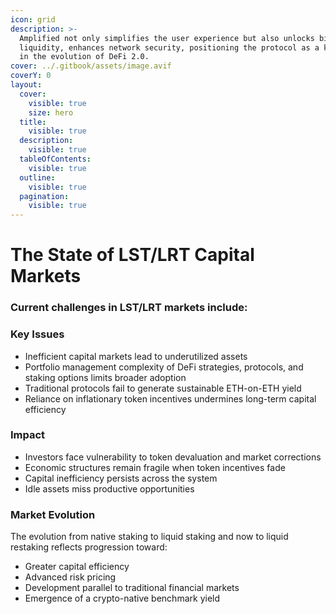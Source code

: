```yaml
---
icon: grid
description: >-
  Amplified not only simplifies the user experience but also unlocks billions in
  liquidity, enhances network security, positioning the protocol as a key driver
  in the evolution of DeFi 2.0.
cover: ../.gitbook/assets/image.avif
coverY: 0
layout:
  cover:
    visible: true
    size: hero
  title:
    visible: true
  description:
    visible: true
  tableOfContents:
    visible: true
  outline:
    visible: true
  pagination:
    visible: true
---
```


# The State of LST/LRT Capital Markets

### Current challenges in LST/LRT markets include:

### Key Issues

* Inefficient capital markets lead to underutilized assets
* Portfolio management complexity of DeFi strategies, protocols, and staking options limits broader adoption
* Traditional protocols fail to generate sustainable ETH-on-ETH yield
* Reliance on inflationary token incentives undermines long-term capital efficiency

### Impact

* Investors face vulnerability to token devaluation and market corrections
* Economic structures remain fragile when token incentives fade
* Capital inefficiency persists across the system
* Idle assets miss productive opportunities

### Market Evolution

The evolution from native staking to liquid staking and now to liquid restaking reflects progression toward:

* Greater capital efficiency
* Advanced risk pricing
* Development parallel to traditional financial markets
* Emergence of a crypto-native benchmark yield
